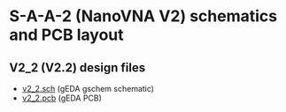 # S-A-A-2 (NanoVNA V2) schematics and PCB layout

## V2_2 (V2.2) design files
- [v2_2.sch](v2_2.sch) (gEDA gschem schematic)
- [v2_2.pcb](v2_2.pcb) (gEDA PCB)

